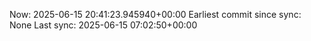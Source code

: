 Now: 2025-06-15 20:41:23.945940+00:00 Earliest commit since sync: None Last sync: 2025-06-15 07:02:50+00:00
